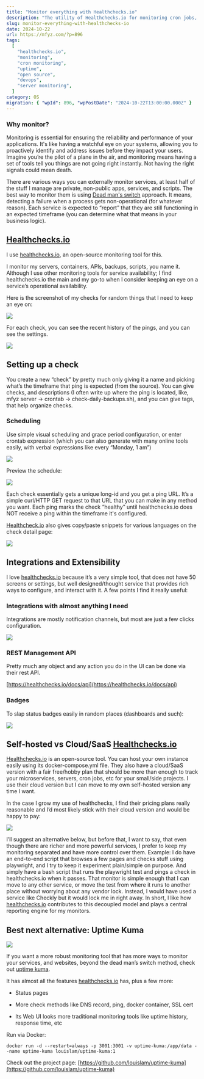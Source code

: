 ```yaml
---
title: "Monitor everything with Healthchecks.io"
description: "The utility of Healthchecks.io for monitoring cron jobs, services, and applications via a 'dead man's switch' mechanism is detailed. Its setup, features like scheduling and integrations, and its open-source nature are explored."
slug: monitor-everything-with-healthchecks-io
date: 2024-10-22
url: https://mfyz.com/?p=896
tags:
  [
    "healthchecks.io",
    "monitoring",
    "cron monitoring",
    "uptime",
    "open source",
    "devops",
    "server monitoring",
  ]
category: OS
migration: { "wpId": 896, "wpPostDate": "2024-10-22T13:00:00.000Z" }
---
```


### Why monitor?

Monitoring is essential for ensuring the reliability and performance of your applications. It's like having a watchful eye on your systems, allowing you to proactively identify and address issues before they impact your users. Imagine you’re the pilot of a plane in the air, and monitoring means having a set of tools tell you things are not going right instantly. Not having the right signals could mean death.

There are various ways you can externally monitor services, at least half of the stuff I manage are private, non-public apps, services, and scripts. The best way to monitor them is using [Dead man's switch](https://en.wikipedia.org/wiki/Dead_man's_switch) approach. It means, detecting a failure when a process gets non-operational (for whatever reason). Each service is expected to “report” that they are still functioning in an expected timeframe (you can determine what that means in your business logic).

## [Healthchecks.io](http://Healthchecks.io)

I use [healthchecks.io](http://healthchecks.io), an open-source monitoring tool for this.

I monitor my servers, containers, APIs, backups, scripts, you name it. Although I use other monitoring tools for service availability; I find healthchecks.io the main and my go-to when I consider keeping an eye on a service’s operational availability.

Here is the screenshot of my checks for random things that I need to keep an eye on:

![](/images/archive/en/2024/09/1-1600x1326.jpg)

For each check, you can see the recent history of the pings, and you can see the settings.

![](/images/archive/en/2024/09/2-1600x1326.jpg)

## Setting up a check

You create a new “check” by pretty much only giving it a name and picking what’s the timeframe that ping is expected (from the source). You can give checks, and descriptions (I often write up where the ping is located, like, mfyz server → crontab → check-daily-backups.sh), and you can give tags, that help organize checks.

### Scheduling

Use simple visual scheduling and grace period configuration, or enter crontab expression (which you can also generate with many online tools easily, with verbal expressions like every “Monday, 1 am”)

![](/images/archive/en/2024/09/3-1600x1326.jpg)

Preview the schedule:

![](/images/archive/en/2024/09/4-1600x1326.jpg)

Each check essentially gets a unique long-id and you get a ping URL. It’s a simple curl/HTTP GET request to that URL that you can make in any method you want. Each ping marks the check “healthy” until healthchecks.io does NOT receive a ping within the timeframe it's configured.

[Healthcheck.io](http://Healthcheck.io) also gives copy/paste snippets for various languages on the check detail page:

![](/images/archive/en/2024/09/5-1600x1326.jpg)

## Integrations and Extensibility

I love [healthchecks.io](http://healthchecks.io) because it’s a very simple tool, that does not have 50 screens or settings, but well designed/thought service that provides rich ways to configure, and interact with it. A few points I find it really useful:

### Integrations with almost anything I need

Integrations are mostly notification channels, but most are just a few clicks configuration.

![](/images/archive/en/2024/09/6-1600x1326.jpg)

### REST Management API

Pretty much any object and any action you do in the UI can be done via their rest API.

[https://healthchecks.io/docs/api](https://healthchecks.io/docs/api)

### Badges

To slap status badges easily in random places (dashboards and such):

![](/images/archive/en/2024/09/7-1600x1326.jpg)

## Self-hosted vs Cloud/SaaS [Healthchecks.io](http://Healthchecks.io)

[Healthchecks.io](http://Healthchecks.io) is an open-source tool. You can host your own instance easily using its docker-compose.yml file. They also have a cloud/SaaS version with a fair free/hobby plan that should be more than enough to track your microservices, servers, cron jobs, etc for your small/side projects. I use their cloud version but I can move to my own self-hosted version any time I want.

In the case I grow my use of healthchecks, I find their pricing plans really reasonable and I’d most likely stick with their cloud version and would be happy to pay:

![](/images/archive/en/2024/09/8-1600x1326.jpg)

I’ll suggest an alternative below, but before that, I want to say, that even though there are richer and more powerful services, I prefer to keep my monitoring separated and have more control over them. Example: I do have an end-to-end script that browses a few pages and checks stuff using playwright, and I try to keep it experiment plain/simple on purpose. And simply have a bash script that runs the playwright test and pings a check in healthchecks.io when it passes. That monitor is simple enough that I can move to any other service, or move the test from where it runs to another place without worrying about any vendor lock. Instead, I would have used a service like Checkly but it would lock me in right away. In short, I like how [healthchecks.io](http://healthchecks.io) contributes to this decoupled model and plays a central reporting engine for my monitors.

## Best next alternative: Uptime Kuma

![](/images/archive/en/2024/09/9.jpg)

If you want a more robust monitoring tool that has more ways to monitor your services, and websites, beyond the dead man’s switch method, check out [uptime kuma](https://github.com/louislam/uptime-kuma).

It has almost all the features [healthchecks.io](http://healthchecks.io) has, plus a few more:

- Status pages

- More check methods like DNS record, ping, docker container, SSL cert

- Its Web UI looks more traditional monitoring tools like uptime history, response time, etc

Run via Docker:

```
docker run -d --restart=always -p 3001:3001 -v uptime-kuma:/app/data --name uptime-kuma louislam/uptime-kuma:1

```

Check out the project page: [https://github.com/louislam/uptime-kuma](https://github.com/louislam/uptime-kuma)
